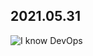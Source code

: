 ## 2021.05.31
![I know DevOps](https://www.dropbox.com/s/k9pgucz6psqax22/photo_2021-05-31_21-37-06.jpg)


